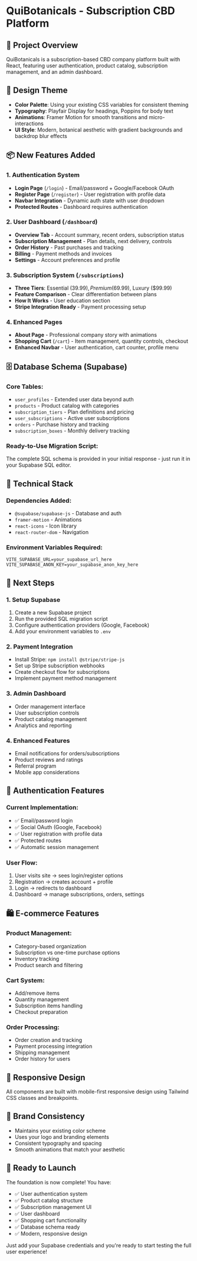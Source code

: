 # QuiBotanicals - Subscription CBD Platform

## 🚀 Project Overview
QuiBotanicals is a subscription-based CBD company platform built with React, featuring user authentication, product catalog, subscription management, and an admin dashboard.

## 🎨 Design Theme
- **Color Palette**: Using your existing CSS variables for consistent theming
- **Typography**: Playfair Display for headings, Poppins for body text
- **Animations**: Framer Motion for smooth transitions and micro-interactions
- **UI Style**: Modern, botanical aesthetic with gradient backgrounds and backdrop blur effects

## 📦 New Features Added

### 1. **Authentication System**
- **Login Page** (`/login`) - Email/password + Google/Facebook OAuth
- **Register Page** (`/register`) - User registration with profile data
- **Navbar Integration** - Dynamic auth state with user dropdown
- **Protected Routes** - Dashboard requires authentication

### 2. **User Dashboard** (`/dashboard`)
- **Overview Tab** - Account summary, recent orders, subscription status
- **Subscription Management** - Plan details, next delivery, controls
- **Order History** - Past purchases and tracking
- **Billing** - Payment methods and invoices
- **Settings** - Account preferences and profile

### 3. **Subscription System** (`/subscriptions`)
- **Three Tiers**: Essential ($39.99), Premium ($69.99), Luxury ($99.99)
- **Feature Comparison** - Clear differentiation between plans
- **How It Works** - User education section
- **Stripe Integration Ready** - Payment processing setup

### 4. **Enhanced Pages**
- **About Page** - Professional company story with animations
- **Shopping Cart** (`/cart`) - Item management, quantity controls, checkout
- **Enhanced Navbar** - User authentication, cart counter, profile menu

## 🗄️ Database Schema (Supabase)

### Core Tables:
- `user_profiles` - Extended user data beyond auth
- `products` - Product catalog with categories
- `subscription_tiers` - Plan definitions and pricing
- `user_subscriptions` - Active user subscriptions
- `orders` - Purchase history and tracking
- `subscription_boxes` - Monthly delivery tracking

### Ready-to-Use Migration Script:
The complete SQL schema is provided in your initial response - just run it in your Supabase SQL editor.

## 🔧 Technical Stack

### Dependencies Added:
- `@supabase/supabase-js` - Database and auth
- `framer-motion` - Animations
- `react-icons` - Icon library
- `react-router-dom` - Navigation

### Environment Variables Required:
```env
VITE_SUPABASE_URL=your_supabase_url_here
VITE_SUPABASE_ANON_KEY=your_supabase_anon_key_here
```

## 🎯 Next Steps

### 1. **Setup Supabase**
1. Create a new Supabase project
2. Run the provided SQL migration script
3. Configure authentication providers (Google, Facebook)
4. Add your environment variables to `.env`

### 2. **Payment Integration**
- Install Stripe: `npm install @stripe/stripe-js`
- Set up Stripe subscription webhooks
- Create checkout flow for subscriptions
- Implement payment method management

### 3. **Admin Dashboard**
- Order management interface
- User subscription controls
- Product catalog management
- Analytics and reporting

### 4. **Enhanced Features**
- Email notifications for orders/subscriptions
- Product reviews and ratings
- Referral program
- Mobile app considerations

## 🔐 Authentication Features

### Current Implementation:
- ✅ Email/password login
- ✅ Social OAuth (Google, Facebook)
- ✅ User registration with profile data
- ✅ Protected routes
- ✅ Automatic session management

### User Flow:
1. User visits site → sees login/register options
2. Registration → creates account + profile
3. Login → redirects to dashboard
4. Dashboard → manage subscriptions, orders, settings

## 🛍️ E-commerce Features

### Product Management:
- Category-based organization
- Subscription vs one-time purchase options
- Inventory tracking
- Product search and filtering

### Cart System:
- Add/remove items
- Quantity management
- Subscription items handling
- Checkout preparation

### Order Processing:
- Order creation and tracking
- Payment processing integration
- Shipping management
- Order history for users

## 📱 Responsive Design
All components are built with mobile-first responsive design using Tailwind CSS classes and breakpoints.

## 🎨 Brand Consistency
- Maintains your existing color scheme
- Uses your logo and branding elements
- Consistent typography and spacing
- Smooth animations that match your aesthetic

## 🚀 Ready to Launch
The foundation is now complete! You have:
- ✅ User authentication system
- ✅ Product catalog structure
- ✅ Subscription management UI
- ✅ User dashboard
- ✅ Shopping cart functionality
- ✅ Database schema ready
- ✅ Modern, responsive design

Just add your Supabase credentials and you're ready to start testing the full user experience!
